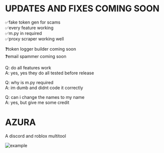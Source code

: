 # UPDATES AND FIXES COMING SOON
✅fake token gen for scams                                              
✅every feature working                                                        
✅m.py in required                                                                                   
✅proxy scraper working well

❓token logger builder coming soon                                                   
❓email spammer coming soon

Q: do all features work                                                                       
A: yes, yes they do all tested before release
  
Q: why is m.py required                                                                   
A: im dumb and didnt code it correctly

Q: can i change the names to my name                                                                
A: yes, but give me some credit

# AZURA
A discord and roblox multitool

![example](https://cdn.discordapp.com/attachments/1018327533906825256/1026558888239190026/unknown.png)

